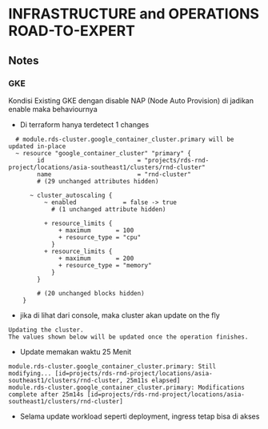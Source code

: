 # INFRASTRUCTURE and OPERATIONS ROAD-TO-EXPERT


## Notes
### GKE

Kondisi Existing GKE dengan disable NAP (Node Auto Provision) di jadikan enable maka behaviournya
- Di terraform hanya terdetect 1 changes 
```
  # module.rds-cluster.google_container_cluster.primary will be updated in-place
  ~ resource "google_container_cluster" "primary" {
        id                          = "projects/rds-rnd-project/locations/asia-southeast1/clusters/rnd-cluster"
        name                        = "rnd-cluster"
        # (29 unchanged attributes hidden)

      ~ cluster_autoscaling {
          ~ enabled             = false -> true
            # (1 unchanged attribute hidden)

          + resource_limits {
              + maximum       = 100
              + resource_type = "cpu"
            }
          + resource_limits {
              + maximum       = 200
              + resource_type = "memory"
            }
        }

        # (20 unchanged blocks hidden)
    }
```

- jika di lihat dari console, maka cluster akan update on the fly
```
Updating the cluster.
The values shown below will be updated once the operation finishes.
```

- Update memakan waktu 25 Menit
```
module.rds-cluster.google_container_cluster.primary: Still modifying... [id=projects/rds-rnd-project/locations/asia-southeast1/clusters/rnd-cluster, 25m11s elapsed]
module.rds-cluster.google_container_cluster.primary: Modifications complete after 25m14s [id=projects/rds-rnd-project/locations/asia-southeast1/clusters/rnd-cluster]
```
- Selama update workload seperti deployment, ingress tetap bisa di akses
